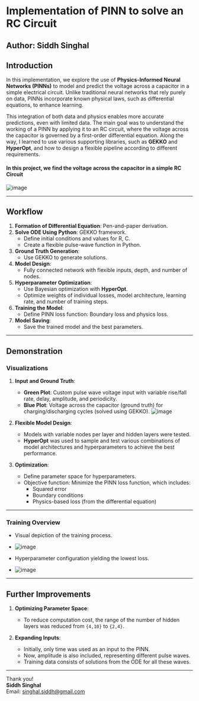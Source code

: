
# Implementation of PINN to solve an RC Circuit

**Author**: Siddh Singhal  
---

## Introduction

In this implementation, we explore the use of **Physics-Informed Neural Networks (PINNs)** to model and predict the voltage across a capacitor in a simple electrical circuit. Unlike traditional neural networks that rely purely on data, PINNs incorporate known physical laws, such as differential equations, to enhance learning. 

This integration of both data and physics enables more accurate predictions, even with limited data. The main goal was to understand the working of a PINN by applying it to an RC circuit, where the voltage across the capacitor is governed by a first-order differential equation. Along the way, I learned to use various supporting libraries, such as **GEKKO** and **HyperOpt**, and how to design a flexible pipeline according to different requirements.

#### In this project, we find the voltage across the capacitor in a simple RC Circuit
![image](https://github.com/user-attachments/assets/db29814a-429a-47d5-aab4-e42b82e532c6)


---

## Workflow

1. **Formation of Differential Equation**: Pen-and-paper derivation.
2. **Solve ODE Using Python**: GEKKO framework.
   - Define initial conditions and values for R, C.
   - Create a flexible pulse-wave function in Python.
3. **Ground Truth Generation**:
   - Use GEKKO to generate solutions.
4. **Model Design**:
   - Fully connected network with flexible inputs, depth, and number of nodes.
5. **Hyperparameter Optimization**:
   - Use Bayesian optimization with **HyperOpt**.
   - Optimize weights of individual losses, model architecture, learning rate, and number of training steps.
6. **Training the Model**:
   - Define PINN loss function: Boundary loss and physics loss.
7. **Model Saving**:
   - Save the trained model and the best parameters.

---

## Demonstration

### Visualizations
1. **Input and Ground Truth**:
   - **Green Plot**: Custom pulse wave voltage input with variable rise/fall rate, delay, amplitude, and periodicity.
   - **Blue Plot**: Voltage across the capacitor (ground truth) for charging/discharging cycles (solved using GEKKO).
   ![image](https://github.com/user-attachments/assets/8df104df-9392-4d83-871a-ae6f59748d82)


2. **Flexible Model Design**:
   - Models with variable nodes per layer and hidden layers were tested.
   - **HyperOpt** was used to sample and test various combinations of model architectures and hyperparameters to achieve the best performance.

3. **Optimization**:
   - Define parameter space for hyperparameters.
   - Objective function: Minimize the PINN loss function, which includes:
     - Squared error
     - Boundary conditions
     - Physics-based loss (from the differential equation)

---

### Training Overview
- Visual depiction of the training process.
- ![image](https://github.com/user-attachments/assets/cb505bad-29d1-4857-9d02-5a7dcb9adbd5)

- Hyperparameter configuration yielding the lowest loss.
- ![image](https://github.com/user-attachments/assets/adcbdda2-850b-48f8-beba-18db70630c2e)


---

## Further Improvements

1. **Optimizing Parameter Space**:
   - To reduce computation cost, the range of the number of hidden layers was reduced from `{4,10}` to `{2,4}`.

2. **Expanding Inputs**:
   - Initially, only time was used as an input to the PINN.
   - Now, amplitude is also included, representing different pulse waves.
   - Training data consists of solutions from the ODE for all these waves.

---

Thank you!  
**Siddh Singhal**  
Email: singhal.siddh@gmail.com 
